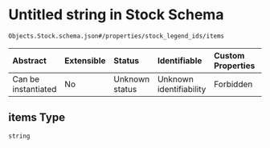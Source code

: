 # Untitled string in Stock Schema

```txt
Objects.Stock.schema.json#/properties/stock_legend_ids/items
```



| Abstract            | Extensible | Status         | Identifiable            | Custom Properties | Additional Properties | Access Restrictions | Defined In                                                                |
| :------------------ | :--------- | :------------- | :---------------------- | :---------------- | :-------------------- | :------------------ | :------------------------------------------------------------------------ |
| Can be instantiated | No         | Unknown status | Unknown identifiability | Forbidden         | Allowed               | none                | [Stock.schema.json*](../objects/Stock.schema.json "open original schema") |

## items Type

`string`
